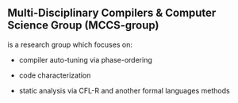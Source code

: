 ## Multi-Disciplinary Compilers & Computer Science Group (MCCS-group)

is a research group which focuses on:

- compiler auto-tuning via phase-ordering
  
- code characterization
  
- static analysis via CFL-R and another formal languages methods
